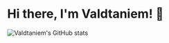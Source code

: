 # Hi there, I'm Valdtaniem! 👋
![Valdtaniem's GitHub stats](https://github-readme-stats.vercel.app/api?username=valdtaniem&show_icons=true&theme=dark)
